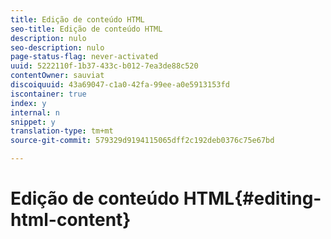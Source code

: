 ```yaml
---
title: Edição de conteúdo HTML
seo-title: Edição de conteúdo HTML
description: nulo
seo-description: nulo
page-status-flag: never-activated
uuid: 5222110f-1b37-433c-b012-7ea3de88c520
contentOwner: sauviat
discoiquuid: 43a69047-c1a0-42fa-99ee-a0e5913153fd
iscontainer: true
index: y
internal: n
snippet: y
translation-type: tm+mt
source-git-commit: 579329d9194115065dff2c192deb0376c75e67bd

---
```



# Edição de conteúdo HTML{#editing-html-content}


